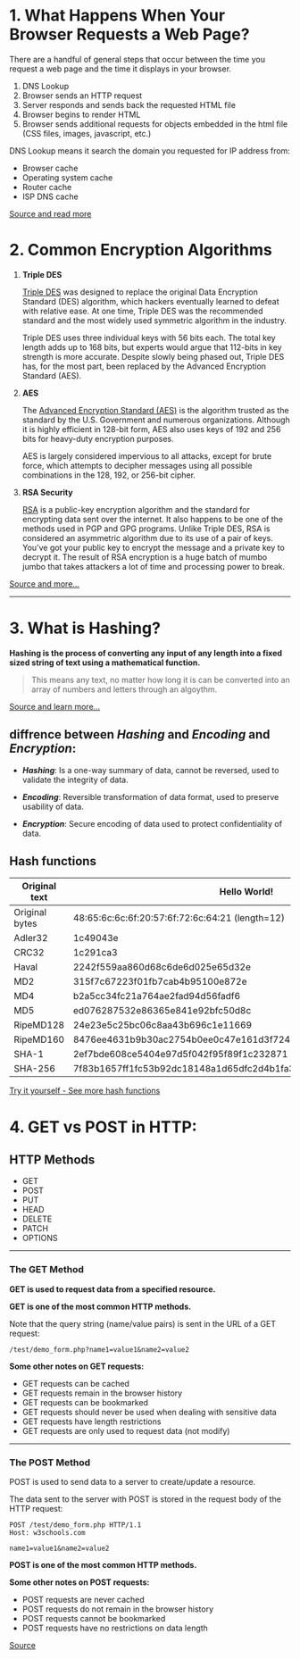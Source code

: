 # 1. What Happens When Your Browser Requests a Web Page?

There are a handful of general steps that occur between the time you request a web page and the time it displays in your browser.

1. DNS Lookup
2. Browser sends an HTTP request
3. Server responds and sends back the requested HTML file
4. Browser begins to render HTML
5. Browser sends additional requests for objects embedded in the html file (CSS files, images, javascript, etc.)

DNS Lookup means it search the domain you requested for IP address from:

- Browser cache
- Operating system cache
- Router cache
- ISP DNS cache

[Source and read more](https://vanseodesign.com/web-design/browser-requests/)

# 2. Common Encryption Algorithms

1. **Triple DES**

   [Triple DES](https://www.tutorialspoint.com/cryptography/triple_des.htm) was designed to replace the original Data Encryption Standard (DES) algorithm, which hackers eventually learned to defeat with relative ease. At one time, Triple DES was the recommended standard and the most widely used symmetric algorithm in the industry.

   Triple DES uses three individual keys with 56 bits each. The total key length adds up to 168 bits, but experts would argue that 112-bits in key strength is more accurate. Despite slowly being phased out, Triple DES has, for the most part, been replaced by the Advanced Encryption Standard (AES).

2. **AES**

   The [Advanced Encryption Standard (AES)](https://www.tutorialspoint.com/advanced-encryption-standard-aes) is the algorithm trusted as the standard by the U.S. Government and numerous organizations. Although it is highly efficient in 128-bit form, AES also uses keys of 192 and 256 bits for heavy-duty encryption purposes.

   AES is largely considered impervious to all attacks, except for brute force, which attempts to decipher messages using all possible combinations in the 128, 192, or 256-bit cipher.

3. **RSA Security**

   [RSA](https://www.comparitech.com/blog/information-security/rsa-encryption/) is a public-key encryption algorithm and the standard for encrypting data sent over the internet. It also happens to be one of the methods used in PGP and GPG programs. Unlike Triple DES, RSA is considered an asymmetric algorithm due to its use of a pair of keys. You’ve got your public key to encrypt the message and a private key to decrypt it. The result of RSA encryption is a huge batch of mumbo jumbo that takes attackers a lot of time and processing power to break.

[Source and more...](https://blog.storagecraft.com/5-common-encryption-algorithms/)

---

# 3. What is Hashing?

**Hashing is the process of converting any input of any length into a fixed sized string of text using a mathematical function.**

> This means any text, no matter how long it is can be converted into an array of numbers and letters through an algoythm.

[Source and learn more...](https://www.youtube.com/watch?v=2BldESGZKB8)

## diffrence between _Hashing_ and _Encoding_ and _Encryption_:

- **_Hashing_**: Is a one-way summary of data, cannot be reversed, used to validate the integrity of data.

- **_Encoding_**: Reversible transformation of data format, used to preserve usability of data.

- **_Encryption_**: Secure encoding of data used to protect confidentiality of data.

## Hash functions

| Original text  | Hello World!                                                     |
| -------------- | ---------------------------------------------------------------- |
| Original bytes | 48:65:6c:6c:6f:20:57:6f:72:6c:64:21 (length=12)                  |
| Adler32        | 1c49043e                                                         |
| CRC32          | 1c291ca3                                                         |
| Haval          | 2242f559aa860d68c6de6d025e65d32e                                 |
| MD2            | 315f7c67223f01fb7cab4b95100e872e                                 |
| MD4            | b2a5cc34fc21a764ae2fad94d56fadf6                                 |
| MD5            | ed076287532e86365e841e92bfc50d8c                                 |
| RipeMD128      | 24e23e5c25bc06c8aa43b696c1e11669                                 |
| RipeMD160      | 8476ee4631b9b30ac2754b0ee0c47e161d3f724c                         |
| SHA-1          | 2ef7bde608ce5404e97d5f042f95f89f1c232871                         |
| SHA-256        | 7f83b1657ff1fc53b92dc18148a1d65dfc2d4b1fa3d677284addd200126d9069 |

[Try it yourself - See more hash functions](https://www.fileformat.info/tool/hash.htm)

# 4. GET vs POST in HTTP:

## HTTP Methods

- GET
- POST
- PUT
- HEAD
- DELETE
- PATCH
- OPTIONS

---

### The GET Method

**GET is used to request data from a specified resource.**

**GET is one of the most common HTTP methods.**

Note that the query string (name/value pairs) is sent in the URL of a GET request:

```
/test/demo_form.php?name1=value1&name2=value2
```

**Some other notes on GET requests:**

- GET requests can be cached
- GET requests remain in the browser history
- GET requests can be bookmarked
- GET requests should never be used when dealing with sensitive data
- GET requests have length restrictions
- GET requests are only used to request data (not modify)

---

### The POST Method

POST is used to send data to a server to create/update a resource.

The data sent to the server with POST is stored in the request body of the HTTP request:

```
POST /test/demo_form.php HTTP/1.1
Host: w3schools.com

name1=value1&name2=value2
```

**POST is one of the most common HTTP methods.**

**Some other notes on POST requests:**

- POST requests are never cached
- POST requests do not remain in the browser history
- POST requests cannot be bookmarked
- POST requests have no restrictions on data length

[Source](https://www.w3schools.com/tags/ref_httpmethods.asp)
